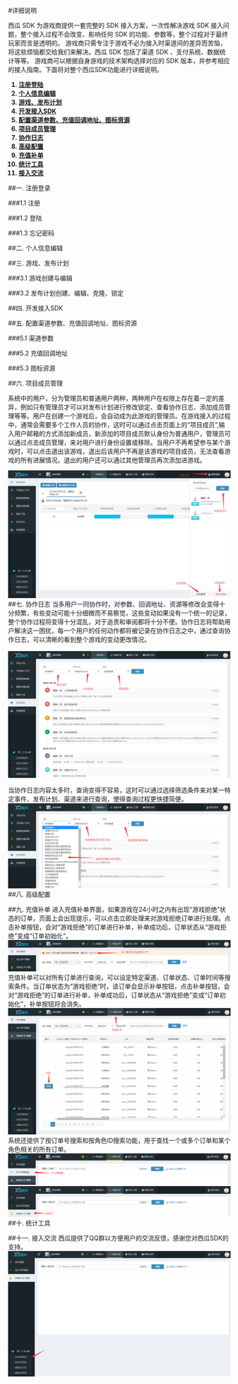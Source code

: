 #详细说明

西瓜 SDK 为游戏商提供一套完整的 SDK 接入方案，一次性解决游戏 SDK 接入问题，整个接入过程不会改变、影响任何 SDK 的功能、参数等，整个过程对于最终玩家而言是透明的。
游戏商只需专注于游戏不必为接入时渠道间的差异而苦恼，将这些烦恼都交给我们来解决。西瓜 SDK 包括了渠道 SDK 、支付系统、数据统计等等。
游戏商可以根据自身游戏的技术架构选择对应的 SDK 版本，并参考相应的接入指南。下面将对整个西瓜SDK功能进行详细说明。
<ol><B>
<li><a href="#1">注册登陆</a></li>
<li><a href="#2">个人信息编辑</a></li>
<li><a href="#3">游戏、发布计划</a></li>
<li><a href="#4">开发接入SDK</a></li>
<li><a href="#5">配置渠道参数、充值回调地址、图标资源</a></li>
<li><a href="#6">项目成员管理</a></li>
<li><a href="#7">协作日志</a></li>
<li><a href="#8">高级配置</a></li>
<li><a href="#9">充值补单</a></li>
<li><a href="#10">统计工具</a></li>
<li><a href="#10">接入交流</a></li>
</B></ol>

##一. 注册登录

###1.1 注册

###1.2 登陆

###1.3 忘记密码

##二. 个人信息编辑

##三. 游戏、发布计划

###3.1 游戏创建与编辑

###3.2 发布计划创建、编辑、克隆、锁定

##四. 开发接入SDK

##五. 配置渠道参数、充值回调地址、图标资源

###5.1 渠道参数

###5.2 充值回调地址

###5.3 图标资源

##六. 项目成员管理

系统中的用户，分为管理员和普通用户两种，两种用户在权限上存在着一定的差异，例如只有管理员才可以对发布计划进行修改锁定、查看协作日志、添加成员管理等等。用户在创建一个游戏后，会自动成为此游戏的管理员。在游戏接入的过程中，通常会需要多个工作人员的协作，这时可以通过点击页面上的“项目成员”,输入用户邮箱的方式添加新成员，新添加的项目成员默认身份为普通用户，管理员可以通过点击成员管理，来对用户进行身份设置或移除。当用户不再希望参与某个游戏时，可以点击退出该游戏，退出后该用户不再是该游戏的项目成员，无法查看游戏的所有进展情况。退出的用户还可以通过其他管理员再次添加进游戏。

<img src="specification/20.png"/>
##七. 协作日志
当多用户一同协作时，对参数、回调地址、资源等修改会变得十分频繁，有些变动可能十分细微而不易察觉，这些变动如果没有一个统一的记录，整个协作过程将变得十分混乱，对于追责和审阅都将十分不便。协作日志将帮助用户解决这一困扰，每一个用户的任何动作都将被记录在协作日志之中，通过查询协作日志，可以清晰的看到整个游戏的变动更改情况。
<br></br>
<img src="specification/21.png"/>

当协作日志内容太多时，查询变得不容易，这时可以通过选择筛选条件来对某一特定事件、发布计划、渠道来进行查询，使得查询过程更快捷简便。
<img src="specification/22.png"/>
##八. 高级配置

##九. 充值补单
进入充值补单界面，如果游戏在24小时之内有出现“游戏拒绝”状态的订单，页面上会出现提示，可以点击立即处理来对游戏拒绝订单进行处理。点击补单按钮，会对“游戏拒绝”的订单进行补单，补单成功后，订单状态从“游戏拒绝”变成“订单初始化”。
<img src="specification/24.png"/>
充值补单可以对所有订单进行查询，可以设定特定渠道、订单状态、订单时间等搜索条件。当订单状态为“游戏拒绝”时，该订单会显示补单按钮，点击补单按钮，会对“游戏拒绝”的订单进行补单，补单成功后，订单状态从“游戏拒绝”变成“订单初始化”，补单按钮将会消失。
<img src="specification/23.png"/>
系统还提供了按订单号搜索和按角色ID搜索功能，用于查找一个或多个订单和某个角色相关的所有订单。
<img src="specification/25.png"/>
<img src="specification/26.png"/>
##十. 统计工具

##十一. 接入交流
西瓜提供了QQ群以方便用户的交流反馈，感谢您对西瓜SDK的支持。
<img src="specification/27.png"/>
